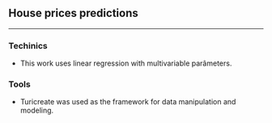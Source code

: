 ## House prices predictions
___

### Techinics

* This work uses linear regression with multivariable parâmeters.

### Tools

* Turicreate was used as the framework for data manipulation and modeling.